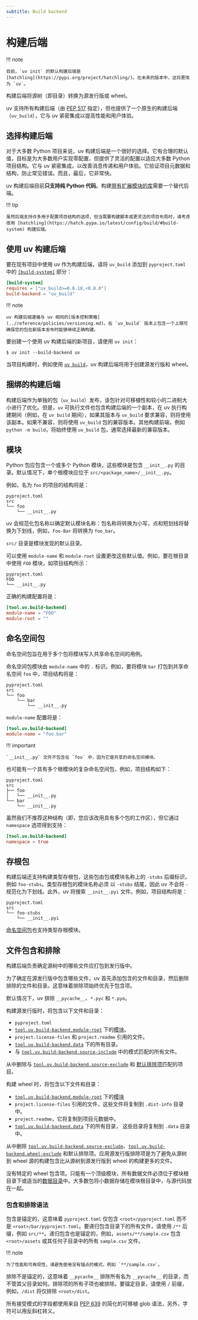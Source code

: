 ```yaml
---
subtitle: Build backend
---
```


# 构建后端

!!! note

    目前，`uv init` 的默认构建后端是
    [hatchling](https://pypi.org/project/hatchling/)。在未来的版本中，这将更改为 `uv`。

构建后端将源树（即目录）转换为源发行版或 wheel。

uv 支持所有构建后端（由 [PEP 517](https://peps.python.org/pep-0517/) 指定），但也提供了一个原生的构建后端（`uv_build`），它与 uv 紧密集成以提高性能和用户体验。

## 选择构建后端

对于大多数 Python 项目来说，uv 构建后端是一个很好的选择。它有合理的默认值，目标是为大多数用户实现零配置，但提供了灵活的配置以适应大多数 Python 项目结构。它与 uv 紧密集成，以改善消息传递和用户体验。它验证项目元数据和结构，防止常见错误。而且，最后，它非常快。

uv 构建后端目前**只支持纯 Python 代码**。构建[带有扩展模块的库](../concepts/projects/init.md#_6)需要一个替代后端。

!!! tip

    虽然后端支持许多用于配置项目结构的选项，但当需要构建脚本或更灵活的项目布局时，请考虑改用 [hatchling](https://hatch.pypa.io/latest/config/build/#build-system) 构建后端。

## 使用 uv 构建后端

要在现有项目中使用 uv 作为构建后端，请将 `uv_build` 添加到 `pyproject.toml` 中的 [`[build-system]`](../concepts/projects/config.md#_6) 部分：

```toml title="pyproject.toml"
[build-system]
requires = ["uv_build>=0.8.18,<0.8.0"]
build-backend = "uv_build"
```

!!! note

    uv 构建后端遵循与 uv 相同的[版本控制策略](../reference/policies/versioning.md)。在 `uv_build` 版本上包含一个上限可确保您的包在新版本发布时能够继续正确构建。

要创建一个使用 uv 构建后端的新项目，请使用 `uv init`：

```console
$ uv init --build-backend uv
```

当项目构建时，例如使用 [`uv build`](../guides/package.md)，uv 构建后端将用于创建源发行版和 wheel。

## 捆绑的构建后端

构建后端作为单独的包（`uv_build`）发布，该包针对可移植性和较小的二进制大小进行了优化。但是，`uv` 可执行文件也包含构建后端的一个副本，在 uv 执行构建期间（例如，在 `uv build` 期间），如果其版本与 `uv_build` 要求兼容，则将使用该副本。如果不兼容，则将使用 `uv_build` 包的兼容版本。其他构建前端，例如 `python -m build`，将始终使用 `uv_build` 包，通常选择最新的兼容版本。

## 模块

Python 包应包含一个或多个 Python 模块，这些模块是包含 `__init__.py` 的目录。默认情况下，单个根模块应位于 `src/<package_name>/__init__.py`。

例如，名为 `foo` 的项目的结构将是：

```text
pyproject.toml
src
└── foo
    └── __init__.py
```

uv 会规范化包名称以确定默认模块名称：包名称将转换为小写，点和短划线将替换为下划线，例如，`Foo-Bar` 将转换为 `foo_bar`。

`src/` 目录是模块发现的默认目录。

可以使用 `module-name` 和 `module-root` 设置更改这些默认值。例如，要在根目录中使用 `FOO` 模块，如项目结构所示：

```text
pyproject.toml
FOO
└── __init__.py
```

正确的构建配置将是：

```toml title="pyproject.toml"
[tool.uv.build-backend]
module-name = "FOO"
module-root = ""
```

## 命名空间包

命名空间包旨在用于多个包将模块写入共享命名空间的用例。

命名空间包模块由 `module-name` 中的 `.` 标识。例如，要将模块 `bar` 打包到共享命名空间 `foo` 中，项目结构将是：

```text
pyproject.toml
src
└── foo
    └── bar
        └── __init__.py
```

`module-name` 配置将是：

```toml title="pyproject.toml"
[tool.uv.build-backend]
module-name = "foo.bar"
```

!!! important

    `__init__.py` 文件不包含在 `foo` 中，因为它是共享的命名空间模块。

也可能有一个具有多个根模块的复杂命名空间包，例如，项目结构如下：

```text
pyproject.toml
src
├── foo
│   └── __init__.py
└── bar
    └── __init__.py
```

虽然我们不推荐这种结构（即，您应该改用具有多个包的工作区），但它通过 `namespace` 选项得到支持：

```toml title="pyproject.toml"
[tool.uv.build-backend]
namespace = true
```

## 存根包

构建后端还支持构建类型存根包，这些包由包或模块名称上的 `-stubs` 后缀标识，例如 `foo-stubs`。类型存根包的模块名称必须
以 `-stubs` 结尾，因此 uv 不会将 `-` 规范化为下划线。此外，uv 将搜索 `__init__.pyi` 文件。例如，项目结构将是：

```text
pyproject.toml
src
└── foo-stubs
    └── __init__.pyi
```

[命名空间包](#_5)也支持类型存根模块。

## 文件包含和排除

构建后端负责确定源树中的哪些文件应打包到发行版中。

为了确定在源发行版中包含哪些文件，uv 首先添加包含的文件和目录，然后删除排除的文件和目录。这意味着排除项始终优先于包含项。

默认情况下，uv 排除 `__pycache__`、`*.pyc` 和 `*.pyo`。

构建源发行版时，将包含以下文件和目录：

- `pyproject.toml`
- [`tool.uv.build-backend.module-root`](../reference/settings/project-metadata.md#build-backend_module-root) 下的[模块](#_4)。
- `project.license-files` 和 `project.readme` 引用的文件。
- [`tool.uv.build-backend.data`](../reference/settings/project-metadata.md#build-backend_data) 下的所有目录。
- 与 [`tool.uv.build-backend.source-include`](../reference/settings/project-metadata.md#build-backend_source-include) 中的模式匹配的所有文件。

从中删除与 [`tool.uv.build-backend.source-exclude`](../reference/settings/project-metadata.md#build-backend_source-exclude) 和
[默认排除项](../reference/settings/project-metadata.md#build-backend_default-excludes)匹配的项目。

构建 wheel 时，将包含以下文件和目录：

- [`tool.uv.build-backend.module-root`](../reference/settings/project-metadata.md#build-backend_module-root) 下的[模块](#_4)
- `project.license-files` 引用的文件，这些文件将复制到 `.dist-info` 目录中。
- `project.readme`，它将复制到项目元数据中。
- [`tool.uv.build-backend.data`](../reference/settings/project-metadata.md#build-backend_data) 下的所有目录，
  这些目录将复制到 `.data` 目录中。

从中删除 [`tool.uv.build-backend.source-exclude`](../reference/settings/project-metadata.md#build-backend_source-exclude)、[`tool.uv.build-backend.wheel-exclude`](../reference/settings/project-metadata.md#build-backend_wheel-exclude) 和默认排除项。应用源发行版排除项是为了避免从源树到 wheel 源的构建包含比从源树到源发行版到 wheel 的构建更多的文件。

没有特定的 wheel 包含项。只能有一个顶级模块，所有数据文件必须位于模块根目录下或适当的[数据目录](../reference/settings/project-metadata.md#build-backend_data)中。大多数包将小数据存储在模块根目录中，与源代码放在一起。

### 包含和排除语法

包含是锚定的，这意味着 `pyproject.toml` 仅包含 `<root>/pyproject.toml` 而不是 `<root>/bar/pyproject.toml`。要递归包含目录下的所有文件，请使用 `/**` 后缀，例如 `src/**`。递归包含也是锚定的，例如，`assets/**/sample.csv` 包含 `<root>/assets` 或其任何子目录中的所有 `sample.csv` 文件。

!!! note

    为了性能和可再现性，请避免使用没有锚点的模式，例如 `**/sample.csv`。

排除不是锚定的，这意味着 `__pycache__` 排除所有名为 `__pycache__` 的目录，而不管其父目录如何。排除项的所有子项也被排除。要锚定目录，请使用 `/` 前缀，例如，`/dist` 将仅排除 `<root>/dist`。

所有接受模式的字段都使用来自 [PEP 639](https://peps.python.org/pep-0639/#add-license-FILES-key) 的简化的可移植 glob 语法，另外，字符可以用反斜杠转义。
